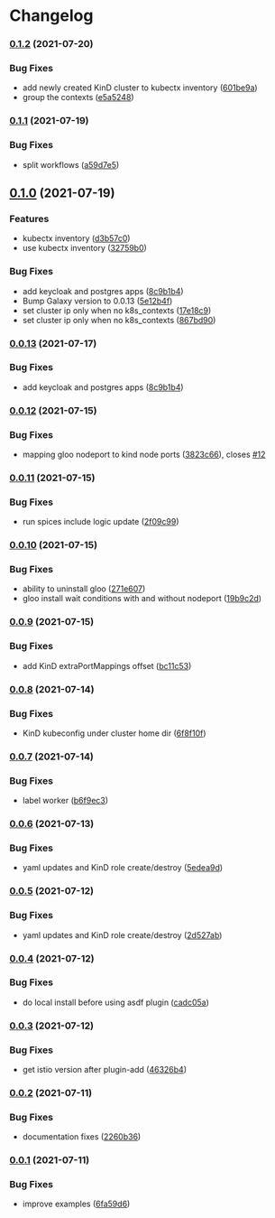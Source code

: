 # Changelog

### [0.1.2](https://www.github.com/kameshsampath/kubernetes_spices/compare/v0.1.1...v0.1.2) (2021-07-20)


### Bug Fixes

* add newly created KinD cluster to kubectx inventory ([601be9a](https://www.github.com/kameshsampath/kubernetes_spices/commit/601be9a4bbc84eca3137c9e774a952a7377c54d6))
* group the contexts ([e5a5248](https://www.github.com/kameshsampath/kubernetes_spices/commit/e5a52483ad4141eab990f5eae9e7f95779ea0dbb))

### [0.1.1](https://www.github.com/kameshsampath/kubernetes_spices/compare/v0.1.0...v0.1.1) (2021-07-19)


### Bug Fixes

* split workflows ([a59d7e5](https://www.github.com/kameshsampath/kubernetes_spices/commit/a59d7e528c95122e850c086909b63864a5b35a17))

## [0.1.0](https://www.github.com/kameshsampath/kubernetes_spices/compare/v0.0.12...v0.1.0) (2021-07-19)


### Features

* kubectx inventory ([d3b57c0](https://www.github.com/kameshsampath/kubernetes_spices/commit/d3b57c0c90824554adf5261315e3787b284cc338))
* use kubectx inventory ([32759b0](https://www.github.com/kameshsampath/kubernetes_spices/commit/32759b06aef7bf40167067c40454fedc060f0f64))


### Bug Fixes

* add keycloak and postgres apps ([8c9b1b4](https://www.github.com/kameshsampath/kubernetes_spices/commit/8c9b1b4405456851ec516a93100ec3320211b56a))
* Bump Galaxy version to 0.0.13 ([5e12b4f](https://www.github.com/kameshsampath/kubernetes_spices/commit/5e12b4ffcf49b15a96525fcdf1cad6e11670e33b))
* set cluster ip only when no k8s_contexts ([17e18c9](https://www.github.com/kameshsampath/kubernetes_spices/commit/17e18c9fe03e3848a102eb64ce36343fbf6920e5))
* set cluster ip only when no k8s_contexts ([867bd90](https://www.github.com/kameshsampath/kubernetes_spices/commit/867bd90e4d154f8ba7fca24226ec589bb443b621))

### [0.0.13](https://www.github.com/kameshsampath/kubernetes_spices/compare/v0.0.12...v0.0.13) (2021-07-17)


### Bug Fixes

* add keycloak and postgres apps ([8c9b1b4](https://www.github.com/kameshsampath/kubernetes_spices/commit/8c9b1b4405456851ec516a93100ec3320211b56a))

### [0.0.12](https://www.github.com/kameshsampath/kubernetes_spices/compare/v0.0.11...v0.0.12) (2021-07-15)


### Bug Fixes

* mapping gloo nodeport to kind node ports ([3823c66](https://www.github.com/kameshsampath/kubernetes_spices/commit/3823c66364257019bab465b0b83da9c1887689b7)), closes [#12](https://www.github.com/kameshsampath/kubernetes_spices/issues/12)

### [0.0.11](https://www.github.com/kameshsampath/kubernetes_spices/compare/v0.0.10...v0.0.11) (2021-07-15)


### Bug Fixes

* run spices include logic update ([2f09c99](https://www.github.com/kameshsampath/kubernetes_spices/commit/2f09c99d15073ff018d317b73e40bb21e220a8be))

### [0.0.10](https://www.github.com/kameshsampath/kubernetes_spices/compare/v0.0.9...v0.0.10) (2021-07-15)


### Bug Fixes

* ability to uninstall gloo ([271e607](https://www.github.com/kameshsampath/kubernetes_spices/commit/271e6078f7945477355aeb68c2dfd7a8e6be6ac4))
* gloo install wait conditions with and without nodeport ([19b9c2d](https://www.github.com/kameshsampath/kubernetes_spices/commit/19b9c2d6903bd737e725d59e8fca599e955ef807))

### [0.0.9](https://www.github.com/kameshsampath/kubernetes_spices/compare/v0.0.8...v0.0.9) (2021-07-15)


### Bug Fixes

* add KinD extraPortMappings offset ([bc11c53](https://www.github.com/kameshsampath/kubernetes_spices/commit/bc11c5380add2e4f664141280bb3b0b56983b080))

### [0.0.8](https://www.github.com/kameshsampath/kubernetes_spices/compare/v0.0.7...v0.0.8) (2021-07-14)


### Bug Fixes

* KinD kubeconfig under cluster home dir ([6f8f10f](https://www.github.com/kameshsampath/kubernetes_spices/commit/6f8f10f3d1bb7a0e1f03cf26ec3e70714a178a90))

### [0.0.7](https://www.github.com/kameshsampath/kubernetes_spices/compare/v0.0.6...v0.0.7) (2021-07-14)


### Bug Fixes

* label worker ([b6f9ec3](https://www.github.com/kameshsampath/kubernetes_spices/commit/b6f9ec363ba87d36a2a84d3937e9bc7e6423a032))

### [0.0.6](https://www.github.com/kameshsampath/kubernetes_spices/compare/v0.0.5...v0.0.6) (2021-07-13)


### Bug Fixes

* yaml updates and KinD role create/destroy ([5edea9d](https://www.github.com/kameshsampath/kubernetes_spices/commit/5edea9d987d21109a6b44bd79766477da8756fef))

### [0.0.5](https://www.github.com/kameshsampath/kubernetes_spices/compare/v0.0.4...v0.0.5) (2021-07-12)


### Bug Fixes

* yaml updates and KinD role create/destroy ([2d527ab](https://www.github.com/kameshsampath/kubernetes_spices/commit/2d527abd9688bc093acf070d0fc215905e735d2f))

### [0.0.4](https://www.github.com/kameshsampath/kubernetes_spices/compare/v0.0.3...v0.0.4) (2021-07-12)


### Bug Fixes

* do local install before using asdf plugin ([cadc05a](https://www.github.com/kameshsampath/kubernetes_spices/commit/cadc05a1cd4ef6e744ba930cdd659815902d8926))

### [0.0.3](https://www.github.com/kameshsampath/kubernetes_spices/compare/v0.0.2...v0.0.3) (2021-07-12)


### Bug Fixes

* get istio version after plugin-add ([46326b4](https://www.github.com/kameshsampath/kubernetes_spices/commit/46326b44c0e142f7fcbd9ac993483615e6eca6b1))

### [0.0.2](https://www.github.com/kameshsampath/kubernetes_spices/compare/v0.0.1...v0.0.2) (2021-07-11)


### Bug Fixes

* documentation fixes ([2260b36](https://www.github.com/kameshsampath/kubernetes_spices/commit/2260b36953e5444d70eebc4bb95186d5b4eb5e6d))

### [0.0.1](https://www.github.com/kameshsampath/kubernetes_spices/compare/v0.0.0...v0.0.1) (2021-07-11)


### Bug Fixes

* improve examples ([6fa59d6](https://www.github.com/kameshsampath/kubernetes_spices/commit/6fa59d6dcf6909fae9a6b3b9341733aeecaf291e))
